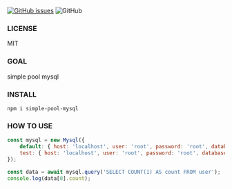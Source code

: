 
[![GitHub issues](https://img.shields.io/github/issues/uccu/simple-pool-mysql)](https://github.com/uccu/simple-pool-mysql/issues)
![GitHub](https://img.shields.io/github/license/uccu/simple-pool-mysql)

### LICENSE
MIT

### GOAL
simple pool mysql

### INSTALL
```javscript
npm i simple-pool-mysql
```

### HOW TO USE
```javascript
const mysql = new Mysql({
    default: { host: 'localhost', user: 'root', password: 'root', database: 'test' },
    test: { host: 'localhost', user: 'root', password: 'root', database: 'test' },
});

const data = await mysql.query('SELECT COUNT(1) AS count FROM user');
console.log(data[0].count);

```
